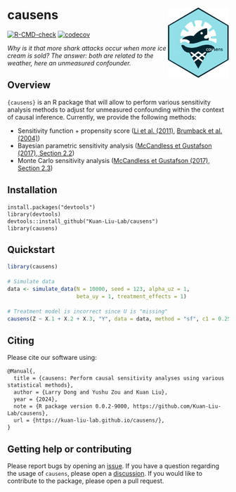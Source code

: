 # causens <a href="https://kuan-liu-lab.github.io/causens/"> <img src="man/figures/logo.png" align="right" height="160" /> </a>

<!-- badges: start -->
  [![R-CMD-check](https://github.com/Kuan-Liu-Lab/causens/actions/workflows/R-CMD-check.yaml/badge.svg)](https://github.com/Kuan-Liu-Lab/causens/actions/workflows/R-CMD-check.yaml)
  [![codecov](https://codecov.io/gh/Kuan-Liu-Lab/causens/branch/main/graph/badge.svg)](https://codecov.io/gh/Kuan-Liu-Lab/causens?branch=main)
<!-- badges: end -->

_Why is it that more shark attacks occur when more ice cream is sold? The answer: both are related to the weather, here an unmeasured confounder._

## Overview

`{causens}` is an R package that will allow to perform various sensitivity
analysis methods to adjust for unmeasured confounding within the context of 
causal inference. Currently, we provide the following methods:

- Sensitivity function + propensity score ([Li et al. (2011)](https://pubmed.ncbi.nlm.nih.gov/21659349/), [Brumback et al. (2004)](https://onlinelibrary.wiley.com/doi/10.1002/sim.1657))
- Bayesian parametric sensitivity analysis ([McCandless et Gustafson (2017), Section 2.2](https://onlinelibrary.wiley.com/doi/abs/10.1002/sim.7298))
- Monte Carlo sensitivity analysis ([McCandless et Gustafson (2017), Section 2.3](https://onlinelibrary.wiley.com/doi/abs/10.1002/sim.7298))

## Installation

```{r}
install.packages("devtools")
library(devtools)
devtools::install_github("Kuan-Liu-Lab/causens")
library(causens)
```

## Quickstart

``` r
library(causens)

# Simulate data
data <- simulate_data(N = 10000, seed = 123, alpha_uz = 1,
                      beta_uy = 1, treatment_effects = 1)

# Treatment model is incorrect since U is "missing"
causens(Z ~ X.1 + X.2 + X.3, "Y", data = data, method = "sf", c1 = 0.25, c0 = 0.25)
```

## Citing

Please cite our software using:

```
@Manual{,
  title = {causens: Perform causal sensitivity analyses using various statistical methods},
  author = {Larry Dong and Yushu Zou and Kuan Liu},
  year = {2024},
  note = {R package version 0.0.2-9000, https://github.com/Kuan-Liu-Lab/causens},
  url = {https://kuan-liu-lab.github.io/causens/},
}
```

## Getting help or contributing

Please report bugs by opening an
[issue](https://github.com/Kuan-Liu-Lab/causens/issues/new). If you have
a question regarding the usage of `causens`, please open a
[discussion](https://github.com/Kuan-Liu-Lab/causens/discussions/new/choose). 
If you would like to contribute to the package, please open a pull request.
